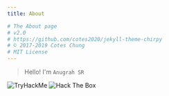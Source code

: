 ```yaml
---
title: About

# The About page
# v2.0
# https://github.com/cotes2020/jekyll-theme-chirpy
# © 2017-2019 Cotes Chung
# MIT License
---
```



> Hello! I'm `Anugrah SR`

 <img src="https://tryhackme-badges.s3.amazonaws.com/Cyph3r.png" alt="TryHackMe">
 <img src="http://www.hackthebox.eu/badge/image/1234" alt="Hack The Box"> 
